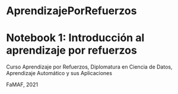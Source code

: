 # AprendizajePorRefuerzos

# Notebook 1: Introducción al aprendizaje por refuerzos

Curso Aprendizaje por Refuerzos, Diplomatura en Ciencia de Datos, Aprendizaje Automático y sus Aplicaciones

FaMAF, 2021
